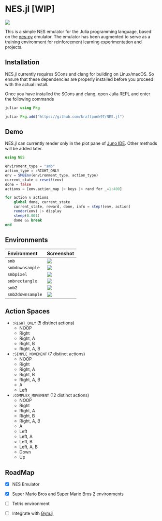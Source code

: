 ﻿# NES.jl [WIP]

![](https://media.giphy.com/media/gjCGZwYAAYoDdMOfdM/giphy.gif)

This is a simple NES emulator for the Julia programming language, based on the [nes-py](https://github.com/Kautenja/nes-py) emulator. The emulator has been augmented to serve as a training environment for reinforcement learning experimentation and projects.

## Installation

NES.jl currently requires SCons and clang for building on Linux/macOS. So ensure that these dependencies are properly installed before you proceed with the actual install.

Once you have installed the SCons and clang, open Julia REPL and enter the following commands

```julia
julia> using Pkg

julia> Pkg.add("https://github.com/kraftpunk97/NES.jl")
```

## Demo

NES.jl can currently render only in the plot pane of [Juno IDE](https://junolab.org). Other methods will be added later.

```julia
using NES

enviroment_type = "smb"
action_type = :RIGHT_ONLY
env = SMBEnv(environment_type, action_type)
current_state = reset!(env)
done = false
actions = [env.action_map |> keys |> rand for _=1:400]

for action ∈ actions
	global done, current_state
	current_state, reward, done, info = step!(env, action)
	render(env) |> display
	sleep(0.001)
	done && break
end
```

## Environments
| Environment                     | Screenshot |
|:--------------------------------|:-----------|
| `smb`             |  ![](https://i.imgur.com/ubwQbux.png)    |
| `smbdownsample`             |  ![](https://i.imgur.com/AC5xWrF.png)    |
| `smbpixel`             |  ![](https://i.imgur.com/Wj2ZLEF.png)    |
| `smbrectangle`             |  ![](https://i.imgur.com/kBQY8Rz.png)    |
| `smb2`            |  ![](https://i.imgur.com/vQPDUN2.png)  |
| `smb2downsample`            |  ![](https://i.imgur.com/7YlNDKH.png)  

## Action Spaces

* `:RIGHT_ONLY` (5 distinct actions)
	* NOOP
	* Right
	* Right, A
	* Right, B
	* Right, A, B
* `:SIMPLE_MOVEMENT` (7 distinct actions)
	* NOOP
	* Right
	* Right, A
	* Right, B
	* Right, A, B
	* A
	* Left
* `:COMPLEX_MOVEMENT` (12 distinct actions)
	* NOOP
	* Right
	* Right, A
	* Right, B
	* Right, A, B
	* A
	* Left
	* Left, A
	* Left, B
	* Left, A, B
	* Down
	* Up

## RoadMap

* [x] NES Emulator
* [x] Super Mario Bros and Super Mario Bros 2 environments
* [ ] Tetris environment
* [ ] Integrate with [Gym.jl](https://github.com/FluxML/Gym.jl)

